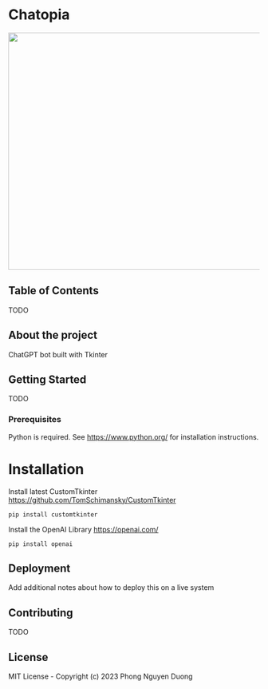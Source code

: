 # Chatopia
<p align="center">
  <img src="https://www.weetechsolution.com/wp-content/uploads/2022/12/OpenAI-ChatGPT-1.png" width="848" height=475" />
</p>

## Table of Contents

TODO

## About the project

ChatGPT bot built with Tkinter

## Getting Started

TODO

### Prerequisites

Python is required. See https://www.python.org/ for installation instructions.

# Installation
Install latest CustomTkinter https://github.com/TomSchimansky/CustomTkinter
```
pip install customtkinter
```
Install the OpenAI Library https://openai.com/
```
pip install openai
```
## Deployment

Add additional notes about how to deploy this on a live system

## Contributing

TODO

## License

MIT License - Copyright (c) 2023 Phong Nguyen Duong